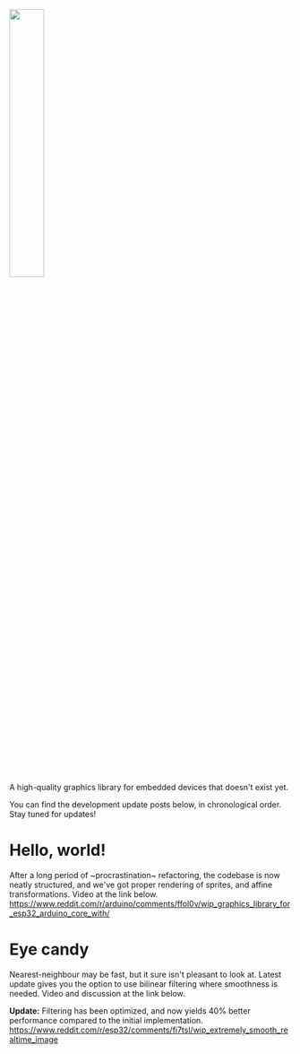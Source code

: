 <img src="https://i.imgur.com/5fdSk4G.png" width="35%">

A high-quality graphics library for embedded devices that doesn't exist yet.

You can find the development update posts below, in chronological order. Stay tuned for updates!

# Hello, world!

After a long period of ~procrastination~ refactoring, the codebase is now neatly structured, and we've got proper rendering of sprites, and affine transformations. Video at the link below.
https://www.reddit.com/r/arduino/comments/ffol0v/wip_graphics_library_for_esp32_arduino_core_with/

# Eye candy

Nearest-neighbour may be fast, but it sure isn't pleasant to look at. Latest update gives you the option to use bilinear filtering where smoothness is needed. Video and discussion at the link below.

**Update:** Filtering has been optimized, and now yields 40% better performance compared to the initial implementation.
https://www.reddit.com/r/esp32/comments/fi7tsl/wip_extremely_smooth_realtime_image
